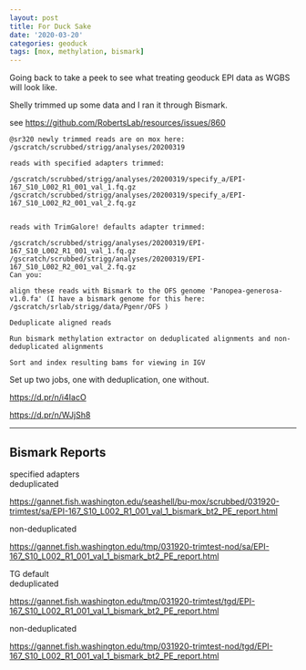 ```yaml
---
layout: post
title: For Duck Sake
date: '2020-03-20'
categories: geoduck
tags: [mox, methylation, bismark]
---
```



Going back to take a peek to see what treating geoduck EPI data as WGBS will look like.

Shelly trimmed up some data and I ran it through Bismark.

see https://github.com/RobertsLab/resources/issues/860

```
@sr320 newly trimmed reads are on mox here:
/gscratch/scrubbed/strigg/analyses/20200319

reads with specified adapters trimmed:

/gscratch/scrubbed/strigg/analyses/20200319/specify_a/EPI-167_S10_L002_R1_001_val_1.fq.gz
/gscratch/scrubbed/strigg/analyses/20200319/specify_a/EPI-167_S10_L002_R2_001_val_2.fq.gz


reads with TrimGalore! defaults adapter trimmed:

/gscratch/scrubbed/strigg/analyses/20200319/EPI-167_S10_L002_R1_001_val_1.fq.gz
/gscratch/scrubbed/strigg/analyses/20200319/EPI-167_S10_L002_R2_001_val_2.fq.gz
Can you:

align these reads with Bismark to the OFS genome 'Panopea-generosa-v1.0.fa' (I have a bismark genome for this here: /gscratch/srlab/strigg/data/Pgenr/OFS )

Deduplicate aligned reads

Run bismark methylation extractor on deduplicated alignments and non-deduplicated alignments

Sort and index resulting bams for viewing in IGV
```

Set up two jobs, one with deduplication, one without.

https://d.pr/n/i4IacO

https://d.pr/n/WJjSh8

---

## Bismark Reports

specified adapters    
deduplicated

https://gannet.fish.washington.edu/seashell/bu-mox/scrubbed/031920-trimtest/sa/EPI-167_S10_L002_R1_001_val_1_bismark_bt2_PE_report.html


non-deduplicated

https://gannet.fish.washington.edu/tmp/031920-trimtest-nod/sa/EPI-167_S10_L002_R1_001_val_1_bismark_bt2_PE_report.html


TG default   
deduplicated

https://gannet.fish.washington.edu/tmp/031920-trimtest/tgd/EPI-167_S10_L002_R1_001_val_1_bismark_bt2_PE_report.html



non-deduplicated

https://gannet.fish.washington.edu/tmp/031920-trimtest-nod/tgd/EPI-167_S10_L002_R1_001_val_1_bismark_bt2_PE_report.html
